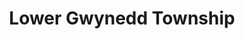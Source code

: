 ---
title: Lower Gwynedd Township
url: /lower-gwynedd-township/
latitude: 40.183
longitude: -75.228
---